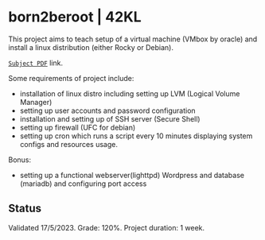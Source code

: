 # born2beroot | 42KL

This project aims to teach setup of a virtual machine (VMbox by oracle) and install a linux distribution (either Rocky or Debian). 

[`Subject PDF`](https://github.com/mseong123/born2beroot/blob/9f129cd3ad7a078a14e7cca8cbf14dd7bf00ad4d/en.subject.pdf) link.

Some requirements of project include:
 - installation of linux distro including setting up LVM (Logical Volume Manager)
 - setting up user accounts and password configuration
 - installation and setting up of SSH server (Secure Shell)
 - setting up firewall (UFC for debian)
 - setting up cron which runs a script every 10 minutes displaying system configs and resources usage.

Bonus:
 - setting up a functional webserver(lighttpd) Wordpress and database (mariadb) and configuring port access

## Status

Validated 17/5/2023. Grade: 120%. Project duration: 1 week.
